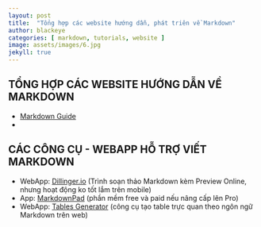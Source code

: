 ```yaml
---
layout: post
title:  "Tổng hợp các website hướng dẫn, phát triên về Markdown"
author: blackeye
categories: [ markdown, tutorials, website ]
image: assets/images/6.jpg
jekyll: true
---
```


## TỔNG HỢP CÁC WEBSITE HƯỚNG DẪN VỀ MARKDOWN
- [Markdown Guide](https://www.markdownguide.org/)
- 
## CÁC CÔNG CỤ - WEBAPP HỖ TRỢ VIẾT MARKDOWN
- WebApp: [Dillinger.io](https://dillinger.io/) (Trình soạn thảo Markdown kèm Preview Online, nhưng hoạt động ko tốt lắm trên mobile)
- App: [MarkdownPad]() (phần mềm free và paid nếu nâng cấp lên Pro)
- WebApp: [Tables Generator](http://www.tablesgenerator.com/markdown_tables) (công cụ tạo table trực quan theo ngôn ngữ Markdown trên web)